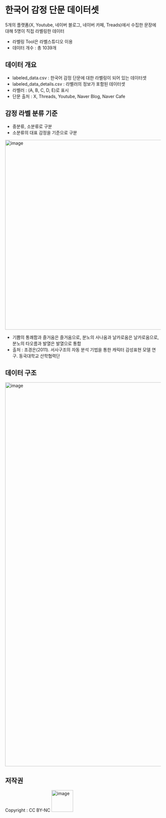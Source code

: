 # 한국어 감정 단문 데이터셋
5개의 플랫폼(X, Youtube, 네이버 블로그, 네이버 카페, Treads)에서 수집한 문장에 대해 5명이 직접 라벨링한 데이터
- 라벨링 Tool은 라벨스튜디오 이용
- 데이터 개수 : 총 1039개

## 데이터 개요
- labeled_data.csv : 한국어 감정 단문에 대한 라벨링이 되어 있는 데이터셋
- labeled_data_details.csv : 라벨러의 정보가 포함된 데이터셋
- 라벨러 : (A, B, C, D, E)로 표시
- 단문 출처 : X, Threads, Youtube, Naver Blog, Naver Cafe

## 감정 라벨 분류 기준
- 중분류, 소분류로 구분
- 소분류의 대표 감정을 기준으로 구분

<img width="613" alt="image" src="https://github.com/boostcampaitech6/level2-3-nlp-finalproject-nlp-09/assets/108251590/d3d17642-a4bb-4b17-9a90-e269fd6b737b">

- 기쁨의 통쾌함과 즐거움은 즐거움으로, 분노의 사나움과 날카로움은 날카로움으로, 분노의 타오름과 발열은 발열으로 통합 
- 출처 : 조경은(2011). 서사구조의 자동 분석 기법을 통한 캐릭터 감성표현 모델 연구. 동국대학교 산학협력단
  
## 데이터 구조
<img width="1240" alt="image" src="https://github.com/boostcampaitech6/level2-3-nlp-finalproject-nlp-09/assets/108251590/51452b78-8fb0-4c56-a23d-1f8e040f8585">


## 저작권
Copyright : CC BY-NC
<img width="70" alt="image" src="https://github.com/boostcampaitech6/level2-3-nlp-finalproject-nlp-09/assets/108251590/a5bc0d6d-8fab-42d7-ac8b-c77b55d80729">

